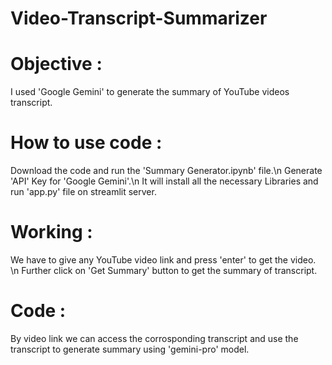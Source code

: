 # Video-Transcript-Summarizer

<h1>Objective : </h1>
I used 'Google Gemini' to generate the summary of YouTube videos transcript. 

<h1>How to use code : </h1>
Download the code and run the 'Summary Generator.ipynb' file.\n
Generate 'API' Key for 'Google Gemini'.\n
It will install all the necessary Libraries and run 'app.py' file on streamlit server.

<h1>Working : </h1>
We have to give any YouTube video link and press 'enter' to get the video. \n
Further click on 'Get  Summary' button to get the summary of transcript.

<h1>Code : </h1>
By video link we can access the corrosponding transcript and use the transcript to generate summary using 'gemini-pro' model.
